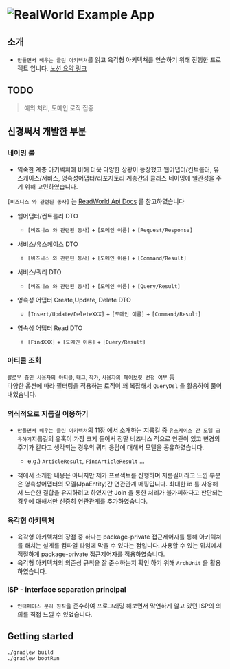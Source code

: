 # ![RealWorld Example App](logo.png)

## 소개

- `만들면서 배우는 클린 아키텍쳐`를 읽고 육각형 아키텍쳐를 연습하기 위해 진행한 프로젝트
  입니다. [노션 요약 링크](https://ndy-dev.notion.site/d737675bbc324c09ae6d1721754b2dcb)

## TODO

> 예외 처리, 도메인 로직 집중

## 신경써서 개발한 부분

### 네이밍 룰

- 익숙한 계층 아키텍쳐에 비해 더욱 다양한 상황이 등장했고 웹어댑터/컨트롤러, 유스케이스/서비스, 영속성어댑터/리포지토리 계층간의 클래스 네이밍에 일관성을 주기 위해 고민하였습니다.

`[비즈니스 와 관련된 동사]` 는 [ReadWorld Api Docs](https://realworld-docs.netlify.app/docs/specs/backend-specs/endpoints/) 를
참고하였습니다
- 웹어댑터/컨트롤러 DTO
  - `[비즈니스 와 관련된 동사]`  + `[도메인 이름]`   + `[Request/Response]`


- 서비스/유스케이스 DTO
  - `[비즈니스 와 관련된 동사]` + `[도메인 이름]` + `[Command/Result]`
- 서비스/쿼리 DTO
  - `[비즈니스 와 관련된 동사]` + `[도메인 이름]` + `[Query/Result]`


- 영속성 어댑터 Create,Update, Delete DTO
  - `[Insert/Update/DeleteXXX]` + `[도메인 이름]` + `[Command/Result]`
- 영속성 어댑터 Read DTO
  - `[FindXXX]` + `[도메인 이름]` + `[Query/Result]`

### 아티클 조회

`팔로우 중인 사용자의 아티클`, `태그`, `작가`, `사용자의 페이보릿 선정 여부` 등 <br/>
다양한 옵션에 따라 필터링을 적용하는 로직이 꽤 복잡해서 `QueryDsl` 을 활용하여 풀어내었습니다.

### 의식적으로 지름길 이용하기

- `만들면서 배우는 클린 아키텍쳐`의 11장 에서 소개하는 지름길 중 `유스케이스 간 모델 공유하기`지름길의 유혹이 가장 크게 들어서 정말 비즈니스 적으로 연관이 있고 변경의 주기가 같다고 생각되는 경우의 쿼리
  응답에 대해서 모델을 공유하였습니다.
  - e.g.) `ArticleResult`, `FindArticleResult` ...

- 책에서 소개한 내용은 아니지만 제가 프로젝트를 진행하며 지름길이라고 느낀 부분은 영속성어댑터의 모델(JpaEntity)간 연관관계 매핑입니다. 최대한 id 를 사용해서 느슨한 결합을 유지하려고 하였지만 Join
  을 통한 처리가 불가피하다고 판단되는 경우에 대해서만 신중히 연관관계를 추가하였습니다.

### 육각형 아키텍처
- 육각형 아키텍쳐의 장점 중 하나는 package-private 접근제어자를 통해 아키텍쳐를 해치는 설계를 컴파일 타임에 막을 수 있다는 점입니다. 사용할 수 있는 위치에서 적절하게 package-private
  접근제어자를 적용하였습니다.
- 육각형 아키텍쳐의 의존성 규칙을 잘 준수하는지 확인 하기 위해 `ArchUnit` 을 활용하였습니다.

### ISP - interface separation principal
- `인터페이스 분리 원칙`을 준수하여 프로그래밍 해보면서 막연하게 알고 있던 ISP의 의의를 직접 느낄 수 있었습니다.

## Getting started

```
./gradlew build
./gradlew bootRun
```